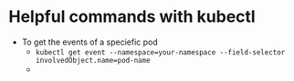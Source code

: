 # Helpful commands with kubectl

* To get the events of a speciefic pod
	* `kubectl get event --namespace=your-namespace --field-selector involvedObject.name=pod-name` 
	* 
